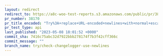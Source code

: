 ```yaml
---
layout: redirect
redirect_to: https://a8c-woo-test-reports.s3.amazonaws.com/public/pr/38170/api/index.html
pr_number: 38170
pr_title_encoded: "Try%3A+replace+URL-encoded+newlines+with+normal+escaped+newlines+%5BWIP%5D"
pr_test_type: api
last_published: "2023-05-08 18:01:52 +0000"
commit_sha: 7416c75abc32d7922bbb278174f7b3f42cff366c
commit_message: ""
branch_name: try/check-changelogger-use-newlines
---
```

